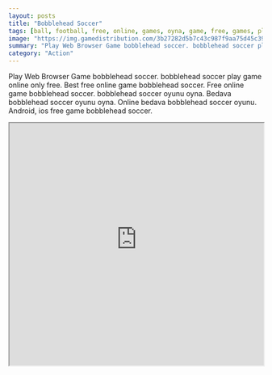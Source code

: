 ```yaml
---
layout: posts
title: "Bobblehead Soccer"
tags: [ball, football, free, online, games, oyna, game, free, games, play, play, games]
image: "https://img.gamedistribution.com/3b27282d5b7c43c987f9aa75d45c39f6-1280x550.jpeg"
summary: "Play Web Browser Game bobblehead soccer. bobblehead soccer play game online only free. Best free online game bobblehead soccer. Free online game bobblehead soccer. bobblehead soccer oyunu oyna. Bedava bobblehead soccer oyunu oyna. Online bedava bobblehead soccer oyunu. Android, ios free game bobblehead soccer."
category: "Action"
---
```


Play Web Browser Game bobblehead soccer. bobblehead soccer play game online only free. Best free online game bobblehead soccer. Free online game bobblehead soccer. bobblehead soccer oyunu oyna. Bedava bobblehead soccer oyunu oyna. Online bedava bobblehead soccer oyunu. Android, ios free game bobblehead soccer.

<iframe width="100%" height="480px;" src="https://html5.gamedistribution.com/3b27282d5b7c43c987f9aa75d45c39f6/"></iframe>